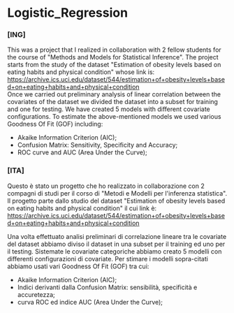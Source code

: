 # Logistic_Regression

### [ING]

This was a project that I realized in collaboration with 2 fellow students for the course of "Methods and Models for Statistical Inference". 
The project starts from the study of the dataset "Estimation of obesity levels based on eating habits and physical condition" whose link is:
https://archive.ics.uci.edu/dataset/544/estimation+of+obesity+levels+based+on+eating+habits+and+physical+condition <br/>
Once we carried out preliminary analysis of linear correlation between the covariates of the dataset we divided the dataset into a subset for training and one for testing. 
We have created 5 models with different covariate configurations.
To estimate the above-mentioned models we used various Goodness Of Fit (GOF) including:
- Akaike Information Criterion (AIC);
- Confusion Matrix: Sensitivity, Specificity and Accuracy;
- ROC curve and AUC (Area Under the Curve);

### [ITA]
Questo è stato un progetto che ho realizzato in collaborazione con 2 compagni di studi per il corso di "Metodi e Modelli per l'inferenza statistica". 
Il progetto parte dallo studio del dataset "Estimation of obesity levels based on eating habits and physical condition" il cui link è:
https://archive.ics.uci.edu/dataset/544/estimation+of+obesity+levels+based+on+eating+habits+and+physical+condition <br/>

Una volta effettuato analisi preliminari di correlazione lineare tra le covariate del dataset abbiamo diviso il dataset in una subset per il training ed uno per il testing. 
Sistemate le covariate categoriche abbiamo creato 5 modelli con differenti configurazioni di covariate. 
Per stimare i modelli sopra-citati abbiamo usati vari Goodness Of Fit (GOF) tra cui: 
- Akaike Information Criterion (AIC);
- Indici derivanti dalla Confusion Matrix: sensibilità, specificità e accuretezza;
- curva ROC ed indice AUC (Area Under the Curve);

